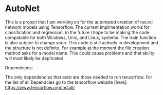 # AutoNet

This is a project that I am working on for the automated creation of neural network models using Tensorflow. The current implimentation works for classification and regression. In the future I hope to be making the code compatable for both Windows, Unix, and Linux, systems. The train function is also subject to change soon. This code is still actively in development and the structure is not definite. For example at the moment the file creation method asks for a model name. This could cause problems and that ability will most likely be depricated.
 
Dependecies:

The only dependencies that exist are those needed to run tensorflow. For the list of all Dependcies go to the tensorflow website [here]: https://www.tensorflow.org/install/


